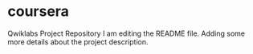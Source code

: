 # coursera
Qwiklabs Project Repository
I am editing the README file. Adding some more details about the project description.
